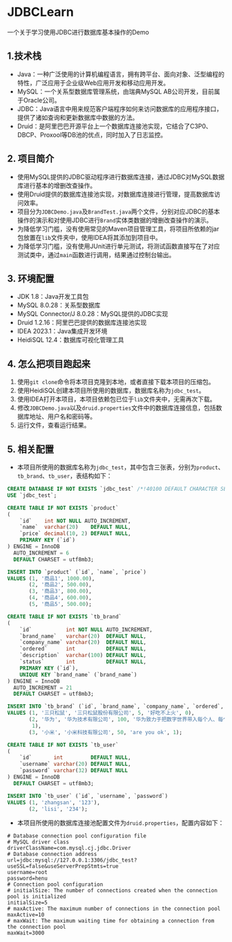 # JDBCLearn

一个关于学习使用JDBC进行数据库基本操作的Demo

## 1.技术栈

- Java：一种广泛使用的计算机编程语言，拥有跨平台、面向对象、泛型编程的特性，广泛应用于企业级Web应用开发和移动应用开发。
- MySQL：一个关系型数据库管理系统，由瑞典MySQL AB公司开发，目前属于Oracle公司。
- JDBC：Java语言中用来规范客户端程序如何来访问数据库的应用程序接口，提供了诸如查询和更新数据库中数据的方法。
- Druid：是阿里巴巴开源平台上一个数据库连接池实现，它结合了C3P0、DBCP、Proxool等DB池的优点，同时加入了日志监控。

## 2. 项目简介

- 使用MySQL提供的JDBC驱动程序进行数据库连接，通过JDBC对MySQL数据库进行基本的增删改查操作。
- 使用Druid提供的数据库连接池实现，对数据库连接进行管理，提高数据库访问效率。
- 项目分为`JDBCDemo.java`及`BrandTest.java`两个文件，分别对应JDBC的基本操作的演示和对使用JDBC进行`Brand`实体类数据的增删改查操作的演示。
- 为降低学习门槛，没有使用常见的Maven项目管理工具，将项目所依赖的jar包放置在`lib`文件夹中，使用IDEA将其添加到项目中。
- 为降低学习门槛，没有使用JUnit进行单元测试，将测试函数直接写在了对应测试类中，通过`main`函数进行调用，结果通过控制台输出。

## 3. 环境配置

- JDK 1.8：Java开发工具包
- MySQL 8.0.28：关系型数据库
- MySQL Connector/J 8.0.28：MySQL提供的JDBC实现
- Druid 1.2.16：阿里巴巴提供的数据库连接池实现
- IDEA 2023.1：Java集成开发环境
- HeidiSQL 12.4：数据库可视化管理工具

## 4. 怎么把项目跑起来

1. 使用`git clone`命令将本项目克隆到本地，或者直接下载本项目的压缩包。
2. 使用HeidiSQL创建本项目所使用的数据库，数据库名称为`jdbc_test`。
3. 使用IDEA打开本项目，本项目依赖包已位于`lib`文件夹中，无需再次下载。
4. 修改`JDBCDemo.java`以及`druid.properties`文件中的数据库连接信息，包括数据库地址、用户名和密码等。
5. 运行文件，查看运行结果。

## 5. 相关配置

- 本项目所使用的数据库名称为`jdbc_test`，其中包含三张表，分别为`product`、`tb_brand`、`tb_user`，表结构如下：

```sql
CREATE DATABASE IF NOT EXISTS `jdbc_test` /*!40100 DEFAULT CHARACTER SET utf8 */ /*!80016 DEFAULT ENCRYPTION = 'N' */;
USE `jdbc_test`;

CREATE TABLE IF NOT EXISTS `product`
(
    `id`    int NOT NULL AUTO_INCREMENT,
    `name`  varchar(20)    DEFAULT NULL,
    `price` decimal(10, 2) DEFAULT NULL,
    PRIMARY KEY (`id`)
) ENGINE = InnoDB
  AUTO_INCREMENT = 6
  DEFAULT CHARSET = utf8mb3;

INSERT INTO `product` (`id`, `name`, `price`)
VALUES (1, '商品1', 1000.00),
       (2, '商品2', 500.00),
       (3, '商品3', 800.00),
       (4, '商品4', 600.00),
       (5, '商品5', 500.00);

CREATE TABLE IF NOT EXISTS `tb_brand`
(
    `id`           int NOT NULL AUTO_INCREMENT,
    `brand_name`   varchar(20)  DEFAULT NULL,
    `company_name` varchar(20)  DEFAULT NULL,
    `ordered`      int          DEFAULT NULL,
    `description`  varchar(100) DEFAULT NULL,
    `status`       int          DEFAULT NULL,
    PRIMARY KEY (`id`),
    UNIQUE KEY `brand_name` (`brand_name`)
) ENGINE = InnoDB
  AUTO_INCREMENT = 21
  DEFAULT CHARSET = utf8mb3;

INSERT INTO `tb_brand` (`id`, `brand_name`, `company_name`, `ordered`, `description`, `status`)
VALUES (1, '三只松鼠', '三只松鼠股份有限公司', 5, '好吃不上火', 0),
       (2, '华为', '华为技术有限公司', 100, '华为致力于把数字世界带入每个人、每个家庭、每个组织，构建万物互联的智能世界',
        1),
       (3, '小米', '小米科技有限公司', 50, 'are you ok', 1);

CREATE TABLE IF NOT EXISTS `tb_user`
(
    `id`       int         DEFAULT NULL,
    `username` varchar(20) DEFAULT NULL,
    `password` varchar(32) DEFAULT NULL
) ENGINE = InnoDB
  DEFAULT CHARSET = utf8mb3;

INSERT INTO `tb_user` (`id`, `username`, `password`)
VALUES (1, 'zhangsan', '123'),
       (2, 'lisi', '234');
```

- 本项目所使用的数据库连接池配置文件为`druid.properties`，配置内容如下：

```properties
# Database connection pool configuration file
# MySQL driver class
driverClassName=com.mysql.cj.jdbc.Driver
# Database connection address
url=jdbc:mysql://127.0.0.1:3306/jdbc_test?useSSL=false&useServerPrepStmts=true
username=root
password=henu
# Connection pool configuration
# initialSize: The number of connections created when the connection pool is initialized
initialSize=5
# maxActive: The maximum number of connections in the connection pool
maxActive=10
# maxWait: The maximum waiting time for obtaining a connection from the connection pool
maxWait=3000
```